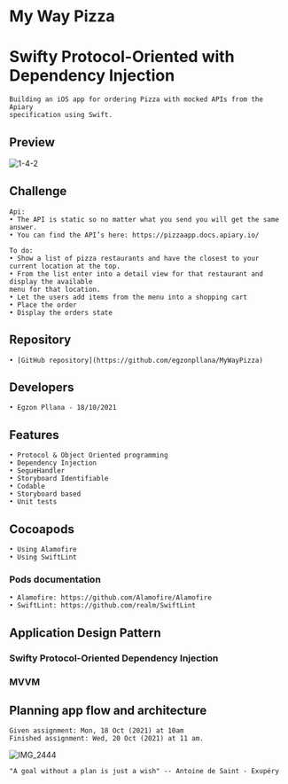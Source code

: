 # My Way Pizza #

# Swifty Protocol-Oriented with Dependency Injection #
    Building an iOS app for ordering Pizza with mocked APIs from the Apiary 
    specification using Swift. 
    
## Preview ##
![1-4-2](https://user-images.githubusercontent.com/27929436/137992988-ec9c98f2-c022-496e-a0b9-29ea6560d692.png)

## Challenge ##
    Api:
    • The API is static so no matter what you send you will get the same answer.   
    • You can find the API’s here: https://pizzaapp.docs.apiary.io/
    
    To do:
    • Show a list of pizza restaurants and have the closest to your current location at the top.
    • From the list enter into a detail view for that restaurant and display the available 
    menu for that location.
    • Let the users add items from the menu into a shopping cart 
    • Place the order
    • Display the orders state
    
## Repository ##

    • [GitHub repository](https://github.com/egzonpllana/MyWayPizza)

## Developers ##

    • Egzon Pllana - 18/10/2021
    
## Features ##

    • Protocol & Object Oriented programming
    • Dependency Injection
    • SegueHandler
    • Storyboard Identifiable
    • Codable
    • Storyboard based
    • Unit tests

## Cocoapods ##

    • Using Alamofire
    • Using SwiftLint

### Pods documentation ###

    • Alamofire: https://github.com/Alamofire/Alamofire
    • SwiftLint: https://github.com/realm/SwiftLint

## Application Design Pattern ##

### Swifty Protocol-Oriented Dependency Injection ###
### MVVM ###

## Planning app flow and architecture ##
    Given assignment: Mon, 18 Oct (2021) at 10am
    Finished assignment: Wed, 20 Oct (2021) at 11 am.

![IMG_2444](https://user-images.githubusercontent.com/27929436/138071025-1bb60a90-0fef-482c-b5a3-23493938431d.jpg)

    "A goal without a plan is just a wish" -- Antoine de Saint - Exupéry
